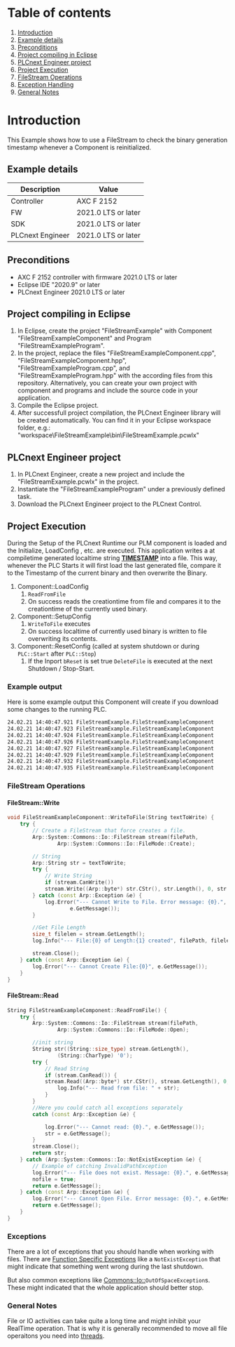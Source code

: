 # Table of contents

<!-- TOC depthFrom:1 orderedList:true -->
1. [Introduction](#introduction)
2. [Example details](#example-details)
3. [Preconditions](#preconditions)
4. [Project compiling in Eclipse](#project-compiling-in-eclipse)
5. [PLCnext Engineer project](#plcnext-engineer-project)
6. [Project Execution](#project-execution)
7. [FileStream Operations ](#filestream-operations)
8. [Exception Handling](#exceptions)
9. [General Notes](#general-notes)
<!-- /TOC -->

# Introduction

This Example shows how to use a FileStream to check the binary generation timestamp whenever a Component is reinitialized.

## Example details

|Description | Value |
|------------ |-----------|
|Controller| AXC F 2152 |
|FW | 2021.0 LTS or later |
|SDK | 2021.0 LTS or later |
|PLCnext Engineer| 2021.0 LTS or later |

## Preconditions

- AXC F 2152 controller with firmware 2021.0 LTS or later
- Eclipse IDE "2020.9" or later
- PLCnext Engineer 2021.0 LTS or later

## Project compiling in Eclipse

1. In Eclipse, create the project "FileStreamExample" with Component "FileStreamExampleComponent" and Program "FileStreamExampleProgram".
1. In the project, replace the files "FileStreamExampleComponent.cpp", "FileStreamExampleComponent.hpp", "FileStreamExampleProgram.cpp", and "FileStreamExampleProgram.hpp" with the according files from this repository. Alternatively, you can create your own project with component and programs and include the source code in your application.
1. Compile the Eclipse project.
1. After successfull project compilation, the PLCnext Engineer library will be created automatically. You can find it in your Eclipse workspace folder, e.g.: "workspace\FileStreamExample\bin\FileStreamExample.pcwlx"

## PLCnext Engineer project

1. In PLCnext Engineer, create a new project and include the "FileStreamExample.pcwlx" in the project.
1. Instantiate the "FileStreamExampleProgram" under a previously defined task.
1. Download the PLCnext Engineer project to the PLCnext Control.

## Project Execution
During the Setup of the PLCnext Runtime our PLM component is loaded and the Initialize, LoadConfig , etc. are executed.
This application writes a at compiletime generated localtime string [__TIMESTAMP__](https://gcc.gnu.org/onlinedocs/cpp/Common-Predefined-Macros.html) into a file.
This way, whenever the PLC Starts it will first load the last generated file, compare it to the Timestamp of the current binary and then overwrite the Binary.

1. Component::LoadConfig 
    1. `ReadFromFile`        
    1.  On success reads the creationtime from file and compares it to the creationtime of the currently used binary.
1. Component::SetupConfig 
    1. `WriteToFile` executes        
    1. On success localtime of currently used binary is written to file overwriting its contents.
1. Component::ResetConfig (called at system shutdown or during `PLC::Start` after `PLC::Stop`)
    1. If the Inport `bReset`  is set true `DeleteFile` is executed at the next Shutdown / Stop-Start.


### Example output

Here is some example output this Component will create if you download some changes to the running PLC.
```bash
24.02.21 14:40:47.921 FileStreamExample.FileStreamExampleComponent                 INFO  - ---Initialize - Compile on Wed Feb 24 14:14:21 2021
24.02.21 14:40:47.923 FileStreamExample.FileStreamExampleComponent                 INFO  - ---LoadConfig
24.02.21 14:40:47.924 FileStreamExample.FileStreamExampleComponent                 INFO  - --- Read from file: Wed Feb 24 14:28:59 2021
24.02.21 14:40:47.926 FileStreamExample.FileStreamExampleComponent                 INFO  - Last Date: Wed Feb 24 14:28:59 2021
24.02.21 14:40:47.927 FileStreamExample.FileStreamExampleComponent                 INFO  - Current Date: Wed Feb 24 14:14:21 2021
24.02.21 14:40:47.929 FileStreamExample.FileStreamExampleComponent                 WARN  - --- New Binary has been loaded!
24.02.21 14:40:47.932 FileStreamExample.FileStreamExampleComponent                 INFO  - --- SetupConfig
24.02.21 14:40:47.935 FileStreamExample.FileStreamExampleComponent                 INFO  - --- File:logs/TestFile.txt of Length:24 created
```

### FileStream Operations
#### FileStream::Write
```cpp
void FileStreamExampleComponent::WriteToFile(String textToWrite) {
	try {
		// Create a FileStream that force creates a file.
		Arp::System::Commons::Io::FileStream stream(filePath,
				Arp::System::Commons::Io::FileMode::Create);

		// String
		Arp::String str = textToWrite;
		try {
			// Write String
			if (stream.CanWrite())
			stream.Write((Arp::byte*) str.CStr(), str.Length(), 0, str.Length());
		} catch (const Arp::Exception &e) {
			log.Error("--- Cannot Write to File. Error message: {0}.",
					e.GetMessage());
		}

		//Get File Length
		size_t filelen = stream.GetLength();
		log.Info("--- File:{0} of Length:{1} created", filePath, filelen);

		stream.Close();
	} catch (const Arp::Exception &e) {
		log.Error("--- Cannot Create File:{0}", e.GetMessage());
	}
}
```

#### FileStream::Read
```cpp
String FileStreamExampleComponent::ReadFromFile() {
	try {
		Arp::System::Commons::Io::FileStream stream(filePath,
				Arp::System::Commons::Io::FileMode::Open);

		//init string
		String str((String::size_type) stream.GetLength(),
				(String::CharType) '0');
		try {
			// Read String
			if (stream.CanRead()) {
			stream.Read((Arp::byte*) str.CStr(), stream.GetLength(), 0, stream.GetLength());
				log.Info("--- Read from file: " + str);
			}
		}
		//Here you could catch all exceptions separately
		catch (const Arp::Exception &e) {

			log.Error("--- Cannot read: {0}.", e.GetMessage());
			str = e.GetMessage();
		}
		stream.Close();
		return str;
	} catch (Arp::System::Commons::Io::NotExistException &e) {
		// Example of catching InvalidPathException
		log.Error("--- File does not exist. Message: {0}.", e.GetMessage());
		nofile = true;
		return e.GetMessage();
	} catch (const Arp::Exception &e) {
		log.Error("--- Cannot Open File. Error message: {0}.", e.GetMessage());
		return e.GetMessage();
	}
}
```
### Exceptions
There are a lot of exceptions that you should handle when working with files.
There are [Function Specific Exceptions](https://api.plcnext.help/api_docs_2021-0-LTS/classArp_1_1System_1_1Commons_1_1Io_1_1FileStream.html) like a `NotExistException` that might indicate that something went wrong during the last shutdown.

But also common exceptions like [Commons::Io::](https://api.plcnext.help/api_docs_2021-0-LTS/namespaceArp_1_1System_1_1Commons_1_1Io.html)`OutOfSpaceException`s. These might indicated that the whole application should better stop. 

### General Notes
File or IO activities can take quite a long time and might inhibit your RealTime operation.
That is why it is generally recommended to move all file operaitons you need into [threads](../ThreadExample/README.md).
